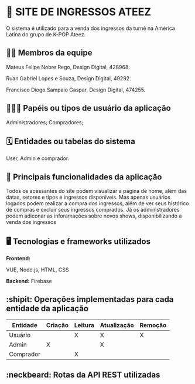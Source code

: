 # :checkered_flag: SITE DE INGRESSOS ATEEZ

O sistema é utilizado para a venda dos ingressos da turnê na América Latina do grupo de K-POP Ateez.

## :technologist: Membros da equipe

Mateus Felipe Nobre Rego, Design Digital, 428968.

Ruan Gabriel Lopes e Souza, Design Digital, 49292.

Francisco Diogo Sampaio Gaspar, Design Digital, 474255.

## :people_holding_hands: Papéis ou tipos de usuário da aplicação

Administradores;
Compradores;

## :spiral_calendar: Entidades ou tabelas do sistema

User, Admin e comprador.

## :triangular_flag_on_post:	 Principais funcionalidades da aplicação

Todos os acessantes do site podem visualizar a página de home, além das datas, setores e tipos e ingressos disponíveis. Mas apenas usuários logados podem realizar a compra dos ingressos, além de ver seus histórico de compras e excluir seus ingressos comprados. Já os administradores podem adiconar as inforamações sobre novos shows, disponibilizando a venda dos ingressos

## :desktop_computer: Tecnologias e frameworks utilizados

**Frontend:**

VUE, Node.js, HTML, CSS

**Backend:**
Firebase



## :shipit: Operações implementadas para cada entidade da aplicação


| Entidade| Criação | Leitura | Atualização | Remoção |
| --- | --- | --- | --- | --- |
| Usuário |  |  X  | X | X |
| Admin | X |    | X  |  |
| Comprador |  |   X |  |  |



## :neckbeard: Rotas da API REST utilizadas
